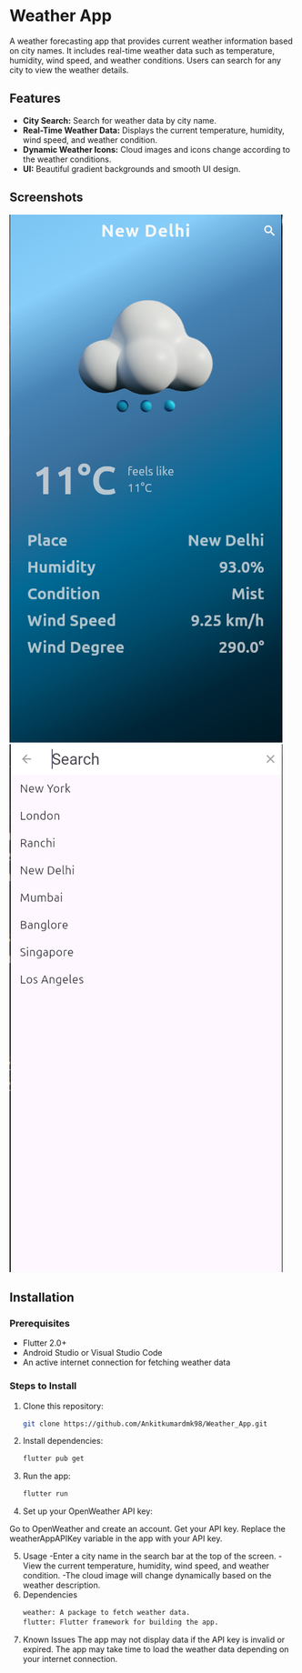 # Weather App

A weather forecasting app that provides current weather information based on city names. It includes real-time weather data such as temperature, humidity, wind speed, and weather conditions. Users can search for any city to view the weather details.

## Features

- **City Search:** Search for weather data by city name.
- **Real-Time Weather Data:** Displays the current temperature, humidity, wind speed, and weather condition.
- **Dynamic Weather Icons:** Cloud images and icons change according to the weather conditions.
- **UI:** Beautiful gradient backgrounds and smooth UI design.

## Screenshots

![Screenshot 1](assets/screenshots/main_ui_ss.png)  
![Screenshot 2](assets/screenshots/search_ui_ss.png)

## Installation

### Prerequisites

- Flutter 2.0+
- Android Studio or Visual Studio Code
- An active internet connection for fetching weather data

### Steps to Install

1. Clone this repository:
   ```bash
   git clone https://github.com/Ankitkumardmk98/Weather_App.git
   ```

2. Install dependencies:
    ```bash
    flutter pub get
    ```

3. Run the app:
    ```bash
    flutter run
    ```

4. Set up your OpenWeather API key:

Go to OpenWeather and create an account.
Get your API key.
Replace the weatherAppAPIKey variable in the app with your API key.

5. Usage
    -Enter a city name in the search bar at the top of the screen.
    -View the current temperature, humidity, wind speed, and weather condition.
    -The cloud image will change dynamically based on the weather description.
6. Dependencies
    ```bash
    weather: A package to fetch weather data.
    flutter: Flutter framework for building the app.
    ```
7. Known Issues
    The app may not display data if the API key is invalid or expired.
    The app may take time to load the weather data depending on your internet connection.